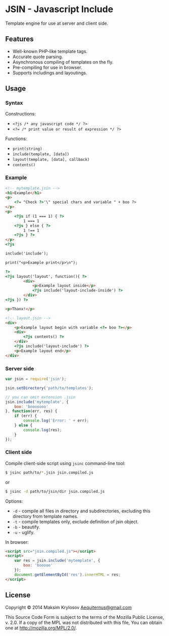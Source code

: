 # JSIN - Javascript Include

Template engine for use at server and client side.

## Features

- Well-known PHP-like template tags.
- Accurate quote parsing.
- Asynchronous compiling of templates on the fly.
- Pre-compiling for use in browser.
- Supports includings and layoutings.

## Usage

### Syntax

Constructions:

- `<?js /* any javascript code */ ?>`
- `<?= /* print value or result of expression */ ?>`

Functions:

- `print(string)`
- `include(template, [data])`
- `layout(template, [data], callback)`
- `contents()`

### Example

```html
<!-- mytemplate.jsin -->
<h1>Example</h1>
<p>
    <?= "Check ?>'\" special chars and variable " + boo ?>
</p>
<p>
    <?js if (1 === 1) { ?>
        1 === 1
    <?js } else { ?>
        1 !== 1
    <?js } ?>
</p>
<?js

include('include');

print("<p>Example print</p>\n");

?>
<?js layout('layout', function(){ ?>
        <div>
            <p>Example layout inside</p>
            <?js include('layout-include-inside') ?>
        </div>
<?js }) ?>

<p>Thanx!</p>
```

```html
<!-- layout.jsin -->
<div>
    <p>Example layout begin with variable <?= boo ?></p>
    <div>
        <?js contents() ?>
    </div>
    <?js include('layout-include') ?>
    <p>Example layout end</p>
</div>
```

### Server side

```js
var jsin = require('jsin');

jsin.setDirectory('path/to/templates');

// you can omit extension .jsin
jsin.include('mytemplate', {
    boo: 'booooooo'
}, function(err, res) {
    if (err) {
        console.log('Error: ' + err);
    } else {
        console.log(res);
    }
});
```

### Client side

Compile client-side script using `jsinc` command-line tool:

```sh
$ jsinc path/to/*.jsin jsin.compiled.js
```

or

```sh
$ jsinc -d path/to/jsin/dir jsin.compiled.js
```

Options:

- `-d` - compile all files in directory and subdirectories, excluding this directory from template names.
- `-t` - compile templates only, exclude definition of jsin object.
- `-b` - beautify.
- `-u` - uglify.

In browser:

```html
<script src="jsin.compiled.js"></script>
<script>
    var res = jsin.include('mytemplate', {
        boo: 'booooo'
    });
    document.getElementById('res').innerHTML = res;
</script>
```

## License

Copyright © 2014 Maksim Krylosov <Aequiternus@gmail.com>

This Source Code Form is subject to the terms of the Mozilla Public
License, v. 2.0. If a copy of the MPL was not distributed with this
file, You can obtain one at http://mozilla.org/MPL/2.0/.
